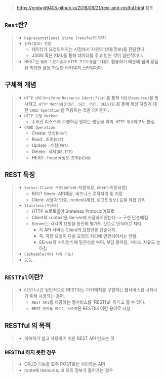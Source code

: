 > https://gmlwjd9405.github.io/2018/09/21/rest-and-restful.html 참조

## ```Rest```란?
> * ```Representational State Transfer```의 약자
> * ```상태(정보) 전달```
>   * 데이터가 요청되어지는 시점에서 자원의 상태(정보)를 전달한다.
>   * JSON 혹은 XML를 통해 데이터를 주고 받는 것이 일반적이다.
> * REST는 ```웹의 기존기술```과 ```HTTP 프로토콜```을 그대로 활용하기 때문에 웹의 장점을 최대한 활용 가능한 아키텍처 스타일이다.

## 구체적 개념
> * ```HTTP URI(Uniform Resource Identifier)```를 통해 ```자원(Resource)```을 명시하고, ```HTTP Method(POST, GET, PUT, DELETE)```를 통해 해당 자원에 대한 ```CRUD Operation```을 적용하는 것을 의미한다.
> * ```HTTP 요청 Method```
>   * 주어진 리소스에 수행하길 원하는 행동을 의미, ```HTTP 동사```라고도 불림
> * ```CRUD Operation```
>   * Create: 생성(```POST```)
>   * Read : 조회(```GET```)
>   * Update : 수정(```PUT```)
>   * Delete : 삭제(```DELETE```)
>   * HEAD : header정보 조회(```HEAD```)

## REST 특징
> * ```Server-Client 구조```(server-자원보유, client-자원요청)
>   * REST Sever: API제공, 비즈니스 로직처리 및 저장
>   * Client: 사용자 인증, context(세션, 로그인정보) 등을 직접 관리
> * ```Stateless(무상태)```
>   * HTTP 프로토콜이 Stateless Protocol이므로.
>   * Client의 context를 Server에 저장하지않는다.-> 구현 단순해짐
>   * Server는 각각의 요청을 완전히 별개의 것으로 인식하고 처리
>     * 각 API 서버는 Client의 요청만을 단순처리.
>     * 즉, 이전 요청이 다음 요청의 처리에 연관되어서는 안됨.
>     * SErver의 처리방식에 일관성을 부여, 부담 줄어듬, 서비스 자유도 높아짐
> * ```Cacheable(캐시 처리 가능)```
> * 등등..

## ```RESTful```이란?
> * ```RESTful```은 일반적으로 REST라는 아키텍처를 구현하는 웹서비스를 나타내기 위해 사용되는 용어.
>   * ```REST API```를 제공하는 웹서비스를 'RESTful' 하다고 할 수 있다.
>   * ```REST 원리를 따르는 시스템```은 RESTful 이란 용어로 지칭

## RESTful 의 목적
> * 이해하기 쉽고 사용하기 쉬운 REST API 만드는 것.

### RESTful 하지 못한 경우
> * CRUD 기능을 모두 POST로만 처리하는 API
> * route에 resource, id 외의 정보가 들어가는 경우
